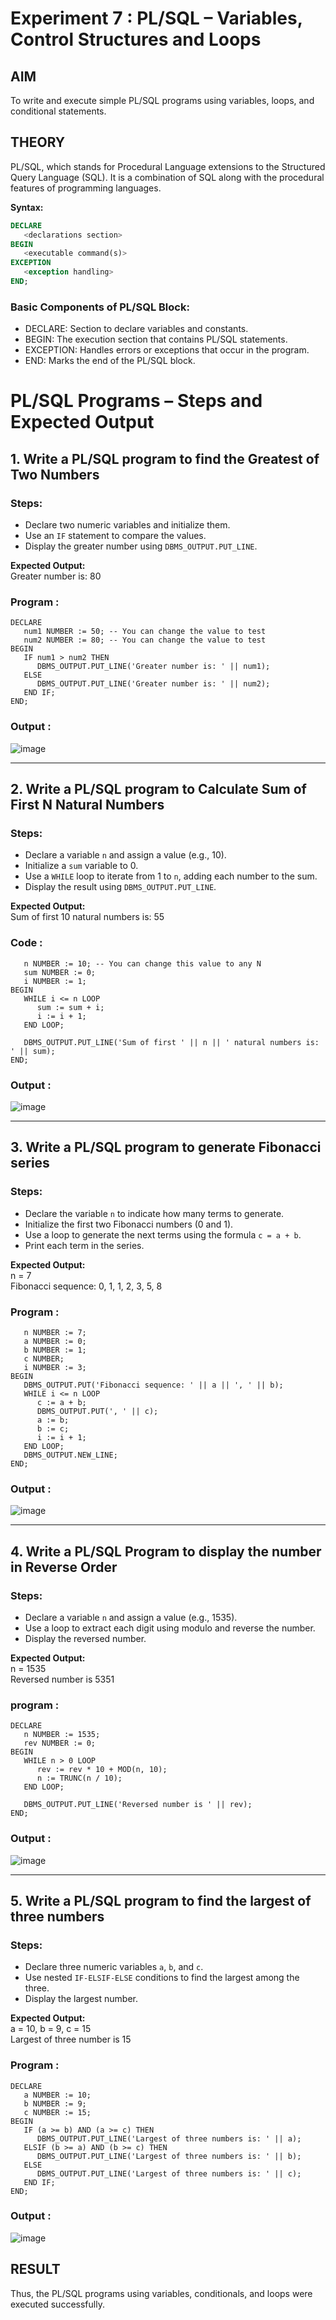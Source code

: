 # Experiment 7 : PL/SQL – Variables, Control Structures and Loops

## AIM
To write and execute simple PL/SQL programs using variables, loops, and conditional statements.


## THEORY

PL/SQL, which stands for Procedural Language extensions to the Structured Query Language (SQL). It is a combination of SQL along with the procedural features of programming languages.

**Syntax:**
```sql
DECLARE 
   <declarations section> 
BEGIN 
   <executable command(s)>
EXCEPTION 
   <exception handling> 
END;
```

### Basic Components of PL/SQL Block:
- DECLARE: Section to declare variables and constants.
- BEGIN: The execution section that contains PL/SQL statements.
- EXCEPTION: Handles errors or exceptions that occur in the program.
- END: Marks the end of the PL/SQL block.

# PL/SQL Programs – Steps and Expected Output

## 1. Write a PL/SQL program to find the Greatest of Two Numbers

### Steps:
- Declare two numeric variables and initialize them.
- Use an `IF` statement to compare the values.
- Display the greater number using `DBMS_OUTPUT.PUT_LINE`.

**Expected Output:**  
Greater number is: 80
### Program :
```
DECLARE
   num1 NUMBER := 50; -- You can change the value to test
   num2 NUMBER := 80; -- You can change the value to test
BEGIN
   IF num1 > num2 THEN
      DBMS_OUTPUT.PUT_LINE('Greater number is: ' || num1);
   ELSE
      DBMS_OUTPUT.PUT_LINE('Greater number is: ' || num2);
   END IF;
END;

```
### Output :
![image](https://github.com/user-attachments/assets/01f8dc82-b38c-4949-87e9-9733fb7376ef)

---

## 2. Write a PL/SQL program to Calculate Sum of First N Natural Numbers

### Steps:
- Declare a variable `n` and assign a value (e.g., 10).
- Initialize a `sum` variable to 0.
- Use a `WHILE` loop to iterate from 1 to `n`, adding each number to the sum.
- Display the result using `DBMS_OUTPUT.PUT_LINE`.

**Expected Output:**  
Sum of first 10 natural numbers is: 55
### Code :
```DECLARE
   n NUMBER := 10; -- You can change this value to any N
   sum NUMBER := 0;
   i NUMBER := 1;
BEGIN
   WHILE i <= n LOOP
      sum := sum + i;
      i := i + 1;
   END LOOP;

   DBMS_OUTPUT.PUT_LINE('Sum of first ' || n || ' natural numbers is: ' || sum);
END;

```
### Output :
![image](https://github.com/user-attachments/assets/ab06f52c-f71f-4bcc-bff5-40cd5097d1c6)

---

## 3. Write a PL/SQL program to generate Fibonacci series

### Steps:
- Declare the variable `n` to indicate how many terms to generate.
- Initialize the first two Fibonacci numbers (0 and 1).
- Use a loop to generate the next terms using the formula `c = a + b`.
- Print each term in the series.

**Expected Output:**  
n = 7  
Fibonacci sequence: 0, 1, 1, 2, 3, 5, 8
### Program :
```DECLARE
   n NUMBER := 7;  
   a NUMBER := 0;  
   b NUMBER := 1;  
   c NUMBER;       
   i NUMBER := 3;  
BEGIN
   DBMS_OUTPUT.PUT('Fibonacci sequence: ' || a || ', ' || b);
   WHILE i <= n LOOP
      c := a + b;
      DBMS_OUTPUT.PUT(', ' || c);
      a := b;
      b := c;
      i := i + 1;
   END LOOP;
   DBMS_OUTPUT.NEW_LINE; 
END;
```
### Output :
![image](https://github.com/user-attachments/assets/6acafdc0-117c-406d-9b10-f478921f70b3)

---

## 4. Write a PL/SQL Program to display the number in Reverse Order

### Steps:
- Declare a variable `n` and assign a value (e.g., 1535).
- Use a loop to extract each digit using modulo and reverse the number.
- Display the reversed number.

**Expected Output:**  
n = 1535  
Reversed number is 5351
### program : 
```
DECLARE
   n NUMBER := 1535;  
   rev NUMBER := 0;
BEGIN
   WHILE n > 0 LOOP
      rev := rev * 10 + MOD(n, 10); 
      n := TRUNC(n / 10);          
   END LOOP;

   DBMS_OUTPUT.PUT_LINE('Reversed number is ' || rev);
END;
```
### Output : 
![image](https://github.com/user-attachments/assets/2d3ed7ed-8d1f-4eaa-ba46-cdb983f5b6b7)


---

## 5. Write a PL/SQL program to find the largest of three numbers

### Steps:
- Declare three numeric variables `a`, `b`, and `c`.
- Use nested `IF-ELSIF-ELSE` conditions to find the largest among the three.
- Display the largest number.

**Expected Output:**  
a = 10, b = 9, c = 15  
Largest of three number is 15
### Program : 
```
DECLARE
   a NUMBER := 10;
   b NUMBER := 9;
   c NUMBER := 15;
BEGIN
   IF (a >= b) AND (a >= c) THEN
      DBMS_OUTPUT.PUT_LINE('Largest of three numbers is: ' || a);
   ELSIF (b >= a) AND (b >= c) THEN
      DBMS_OUTPUT.PUT_LINE('Largest of three numbers is: ' || b);
   ELSE
      DBMS_OUTPUT.PUT_LINE('Largest of three numbers is: ' || c);
   END IF;
END;
```
### Output :

![image](https://github.com/user-attachments/assets/ee556598-da1e-4fea-9072-0cc22cf3b1e1)

## RESULT
Thus, the PL/SQL programs using variables, conditionals, and loops were executed successfully.

